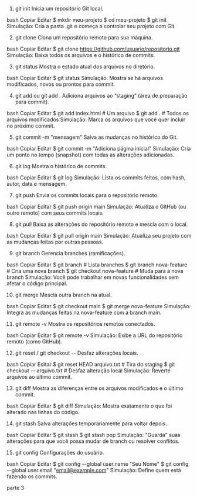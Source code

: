  1. git init
Inicia um repositório Git local.

bash
Copiar
Editar
$ mkdir meu-projeto
$ cd meu-projeto
$ git init
 Simulação: Cria a pasta .git e começa a controlar seu projeto com Git.

 2. git clone <URL>
Clona um repositório remoto para sua máquina.

bash
Copiar
Editar
$ git clone https://github.com/usuario/repositorio.git
 Simulação: Baixa todos os arquivos e o histórico de commits.

 3. git status
Mostra o estado atual dos arquivos no diretório.

bash
Copiar
Editar
$ git status
 Simulação: Mostra se há arquivos modificados, novos ou prontos para commit.

 4. git add <arquivo> ou git add .
Adiciona arquivos ao “staging” (área de preparação para commit).

bash
Copiar
Editar
$ git add index.html         # Um arquivo
$ git add .                  # Todos os arquivos modificados
 Simulação: Marca os arquivos que você quer incluir no próximo commit.

 5. git commit -m "mensagem"
Salva as mudanças no histórico do Git.

bash
Copiar
Editar
$ git commit -m "Adiciona página inicial"
 Simulação: Cria um ponto no tempo (snapshot) com todas as alterações adicionadas.

 6. git log
Mostra o histórico de commits.

bash
Copiar
Editar
$ git log
 Simulação: Lista os commits feitos, com hash, autor, data e mensagem.

7. git push
Envia os commits locais para o repositório remoto.

bash
Copiar
Editar
$ git push origin main
 Simulação: Atualiza o GitHub (ou outro remoto) com seus commits locais.

 8. git pull
Baixa as alterações do repositório remoto e mescla com o local.

bash
Copiar
Editar
$ git pull origin main
 Simulação: Atualiza seu projeto com as mudanças feitas por outras pessoas.

 9. git branch
Gerencia branches (ramificações).

bash
Copiar
Editar
$ git branch                 # Lista branches
$ git branch nova-feature   # Cria uma nova branch
$ git checkout nova-feature # Muda para a nova branch
 Simulação: Você pode trabalhar em novas funcionalidades sem afetar o código principal.

 10. git merge <branch>
Mescla outra branch na atual.

bash
Copiar
Editar
$ git checkout main
$ git merge nova-feature
 Simulação: Integra as mudanças feitas na nova-feature com a branch main.

 11. git remote -v
Mostra os repositórios remotos conectados.

bash
Copiar
Editar
$ git remote -v
Simulação: Exibe a URL do repositório remoto (como GitHub).

 12. git reset / git checkout --
Desfaz alterações locais.

bash
Copiar
Editar
$ git reset HEAD arquivo.txt            # Tira do staging
$ git checkout -- arquivo.txt           # Desfaz alteração local
Simulação: Reverte arquivos ao último commit.

 13. git diff
Mostra as diferenças entre os arquivos modificados e o último commit.

bash
Copiar
Editar
$ git diff
 Simulação: Mostra exatamente o que foi alterado nas linhas do código.

14. git stash
Salva alterações temporariamente para voltar depois.

bash
Copiar
Editar
$ git stash
$ git stash pop
 Simulação: "Guarda" suas alterações para que você possa mudar de branch ou resolver conflitos.

 15. git config
Configurações do usuário.

bash
Copiar
Editar
$ git config --global user.name "Seu Nome"
$ git config --global user.email "email@example.com"
Simulação: Define quem está fazendo os commits.

parte 3